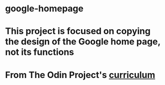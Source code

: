 # google-homepage
# This project is focused on copying the design of the Google home page, not its functions
# From The Odin Project's [curriculum](http://www.theodinproject.com/courses/web-development-101/lessons/html-css)